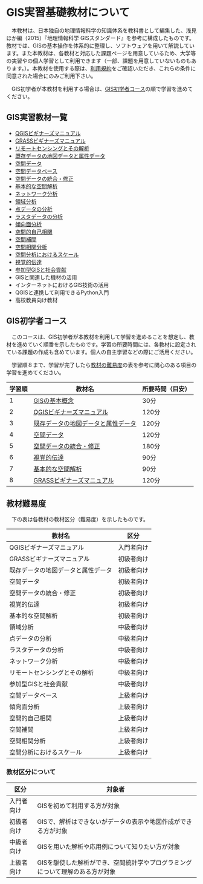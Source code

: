 # GIS実習基礎教材について

　本教材は、日本独自の地理情報科学の知識体系を教科書として編集した、浅見ほか編（2015）『地理情報科学 GISスタンダード』を参考に構成したものです。教材では、GISの基本操作を体系的に整理し、ソフトウェアを用いて解説しています。また本教材は、各教材と対応した課題ページを用意しているため、大学等の実習やの個人学習として利用できます（一部、課題を用意していないものもあります。）。本教材を使用する際は、[利用規約]をご確認いただき、これらの条件に同意された場合にのみご利用下さい。

　GIS初学者が本教材を利用する場合は、[GIS初学者コース](README.md#gis初学者コース)の順で学習を進めてください。

## GIS実習教材一覧

* [QGISビギナーズマニュアル]
* [GRASSビギナーズマニュアル]
* [リモートセンシングとその解析]
* [既存データの地図データと属性データ]
* [空間データ]
* [空間データベース]
* [空間データの統合・修正]
* [基本的な空間解析]
* [ネットワーク分析]
* [領域分析]
* [点データの分析]
* [ラスタデータの分析]
* [傾向面分析]
* [空間的自己相関]
* [空間補間]
* [空間相関分析]
* [空間分析におけるスケール]
* [視覚的伝達]
* [参加型GISと社会貢献]
* GISと関連した機材の活用
* インターネットにおけるGIS技術の活用
* QGISと連携して利用できるPython入門
* 高校教員向け教材

## GIS初学者コース
　このコースは、GIS初学者が本教材を利用して学習を進めることを想定し、教材を進めていく順番を示したものです。学習の所要時間には、各教材に設定されている課題の作成も含めています。個人の自主学習などの際にご活用ください。

　学習順８まで、学習が完了したら[教材の難易度](README.md#教材の難易度)の表を参考に関心のある項目の学習を進めてください。

|学習順|教材名|所要時間（目安）|
|---|---|---|
|1|[GISの基本概念]|30分|
|2|[QGISビギナーズマニュアル]|120分|
|3|[既存データの地図データと属性データ]|120分|
|4|[空間データ]|120分|
|5|[空間データの統合・修正]|180分|
|6|[視覚的伝達]|90分|
|7|[基本的な空間解析]|90分|
|8|[GRASSビギナーズマニュアル]|120分|

## 教材難易度
　下の表は各教材の教材区分（難易度）を示したものです。

|教材名|区分|
|---|---|
|QGISビギナーズマニュアル|入門者向け|
|GRASSビギナーズマニュアル|初級者向け|
|既存データの地図データと属性データ|初級者向け|
|空間データ|初級者向け|
|空間データの統合・修正|初級者向け|
|視覚的伝達|初級者向け|
|基本的な空間解析|初級者向け|
|領域分析|中級者向け|
|点データの分析|中級者向け|
|ラスタデータの分析|中級者向け|
|ネットワーク分析|中級者向け|
|リモートセンシングとその解析|中級者向け|
|参加型GISと社会貢献|中級者向け|
|空間データベース|上級者向け|
|傾向面分析|上級者向け|
|空間的自己相関|上級者向け|
|空間補間|上級者向け|
|空間相関分析|上級者向け|
|空間分析におけるスケール|上級者向け|

### 教材区分について

|区分|対象者|
|---|---|
|入門者向け|GISを初めて利用する方が対象|
|初級者向け|GISで、解析はできないがデータの表示や地図作成ができる方が対象|
|中級者向け|GISを用いた解析や応用例について知りたい方が対象|
|上級者向け|GISを駆使した解析ができ、空間統計学やプログラミングについて理解のある方が対象|


[利用規約]:../policy.md
[その他のライセンスについて]:./license.md
[よくある質問とエラー]:./questions/questions.md
[GISの基本概念]:./00/00.md
[QGISビギナーズマニュアル]:./QGIS/QGIS.md
[GRASSビギナーズマニュアル]:./GRASS/GRASS.md
[リモートセンシングとその解析]:./06/06.md
[既存データの地図データと属性データ]:./07/07.md
[空間データ]:./08/08.md
[空間データベース]:./09/09.md
[空間データの統合・修正]:./10/10.md
[基本的な空間解析]:./11/11.md
[ネットワーク分析]:./12/12.md
[領域分析]:./13/13.md
[点データの分析]:./14/14.md
[ラスタデータの分析]:./15/15.md
[傾向面分析]:./16/16.md
[空間的自己相関]:./17/17.md
[空間補間]:./18/18.md
[空間相関分析]:./19/19.md
[空間分析におけるスケール]:./20/20.md
[視覚的伝達]:./21/21.md
[参加型GISと社会貢献]:./26/26.md
[利用規約]:../../policy.md
[その他のライセンスについて]:../license.md
[よくある質問とエラー]:../questions/questions.md
